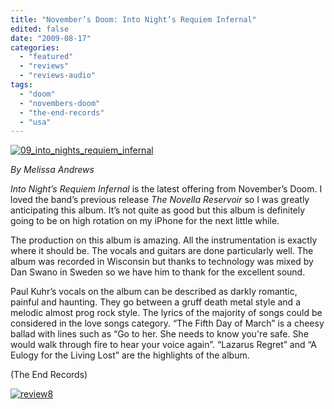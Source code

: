 ```yaml
---
title: "November’s Doom: Into Night’s Requiem Infernal"
edited: false
date: "2009-08-17"
categories:
  - "featured"
  - "reviews"
  - "reviews-audio"
tags:
  - "doom"
  - "novembers-doom"
  - "the-end-records"
  - "usa"
---
```


[![09_into_nights_requiem_infernal](http://www.hellbound.ca/wp-content/uploads/2009/08/09_into_nights_requiem_infernal-300x300.jpg "09_into_nights_requiem_infernal")](http://www.hellbound.ca/wp-content/uploads/2009/08/09_into_nights_requiem_infernal.jpg)

_By Melissa Andrews_

_Into Night’s Requiem Infernal_ is the latest offering from November’s Doom. I loved the band’s previous release _The Novella Reservoir_ so I was greatly anticipating this album. It’s not quite as good but this album is definitely going to be on high rotation on my iPhone for the next little while.

The production on this album is amazing. All the instrumentation is exactly where it should be. The vocals and guitars are done particularly well. The album was recorded in Wisconsin but thanks to technology was mixed by Dan Swano in Sweden so we have him to thank for the excellent sound.

Paul Kuhr’s vocals on the album can be described as darkly romantic, painful and haunting. They go between a gruff death metal style and a melodic almost prog rock style. The lyrics of the majority of songs could be considered in the love songs category. “The Fifth Day of March” is a cheesy ballad with lines such as “Go to her. She needs to know you're safe. She would walk through fire to hear your voice again”. “Lazarus Regret” and “A Eulogy for the Living Lost” are the highlights of the album.

(The End Records)

[![review8](http://www.hellbound.ca/wp-content/uploads/2009/07/review8.png "review8")](http://www.hellbound.ca/wp-content/uploads/2009/07/review8.png)
